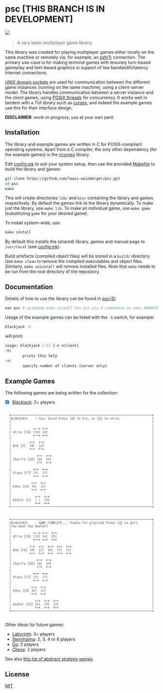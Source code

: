 # psc [THIS BRANCH IS IN DEVELOPMENT]

![](https://github.com/lewis-weinberger/psc/workflows/build/badge.svg)

> A very basic multiplayer game library.

This library was created for playing multiplayer games either locally on the same machine or remotely via, for example, an [ssh(1)](https://man.openbsd.org/ssh) connection. The primary use-case is for making terminal games with leisurely turn-based gameplay and text-based graphics in support of low bandwidth/latency internet connections.

[UNIX domain sockets](https://en.wikipedia.org/wiki/Unix_domain_socket) are used for communication between the different game instances (running on the same machine), using a client-server model. The library handles communication between a server instance and the client games, using [POSIX threads](https://en.wikipedia.org/wiki/POSIX_Threads) for concurrency. It works well in tandem with a TUI library such as [curses](https://en.wikipedia.org/wiki/Curses_(programming_library)), and indeed the example games use this for their interface design.

**DISCLAIMER**: *work-in-progress*, use at your own peril.

## Installation

The library and example games are written in C for POSIX-compliant operating systems. Apart from a C compiler, the only other dependency (for the example games) is the [ncurses](https://invisible-island.net/ncurses/#downloads) library.

Edit [config.mk](./config.mk) to suit your system setup, then use the provided [Makefile](./Makefile) to build the library and games:

```sh
git clone https://github.com/lewis-weinberger/psc.git
cd psc
make
```

This will create directories `lib/` and `bin/` containing the library and games respectively. By default the games link to the library dynamically. To make just the library, use `make lib`. To make an individual game, use `make game` (substituting `game` for your desired game).

To install system-wide, use:

```sh
make install
```

By default this installs the (shared) library, games and manual page to `/usr/local` (see [config.mk](./config.mk)).

Build artefacts (compiled object files) will be stored in a `build/` directory. Use `make clean` to remove the compiled executables and object files. Similarly, `make uninstall` will remove installed files. Note that `make` needs to be run from the root directory of the repository.

## Documentation

Details of how to use the library can be found in [psc(3)](./man/man3/psc.3):

```sh
man psc # assuming make install has put psc.3 somewhere on your MANPATH
```

Usage of the example games can be listed with the `-h` switch, for example:

```sh
blackjack -h
```

will print:

```sh
usage: blackjack [-h] [-n nclient]
-h:
        prints this help
-n:
        specify number of clients (server only)
```

## Example Games

The following games are being written for the collection:
- [x] [Blackjack](https://en.wikipedia.org/wiki/Blackjack): 2+ players

![blackjack start](./img/blackjack.png)
![blackjack finish](./img/blackjack2.png)

Other ideas for future games:
- [Labyrinth](https://en.wikipedia.org/wiki/Labyrinth_(paper-and-pencil_game)): 3+ players
- [Sternhalma](https://en.wikipedia.org/wiki/Chinese_checkers): 2, 3, 4 or 6 players
- [Go](https://en.wikipedia.org/wiki/Go_(game)): 2 players
- [Chess](https://en.wikipedia.org/wiki/Chess): 2 players

See also [this list of abstract strategy games](https://en.wikipedia.org/wiki/List_of_abstract_strategy_games).

## License

[MIT](./LICENSE)
